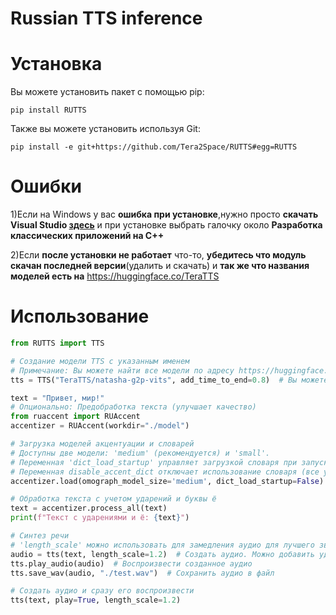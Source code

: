 # Russian TTS inference
# Установка
Вы можете установить пакет с помощью pip:
```
pip install RUTTS
```
Также вы можете установить используя Git:
```
pip install -e git+https://github.com/Tera2Space/RUTTS#egg=RUTTS
```
# Ошибки
1)Если на Windows у вас **ошибка при установке**,нужно просто **скачать Visual Studio [здесь](https://visualstudio.microsoft.com/ru/thank-you-downloading-visual-studio/?sku=Community&channel=Release&version=VS2022&source=VSLandingPage&cid=2030&passive=false)** и при установке выбрать галочку около **Разработка классических приложений на С++**

2)Если **после установки не работает** что-то, **убедитесь что модуль скачан последней версии**(удалить и скачать) и **так же что названия моделей есть на** https://huggingface.co/TeraTTS
# Использование

```python  
from RUTTS import TTS

# Создание модели TTS с указанным именем
# Примечание: Вы можете найти все модели по адресу https://huggingface.co/TeraTTS, включая модель GLADOS
tts = TTS("TeraTTS/natasha-g2p-vits", add_time_to_end=0.8)  # Вы можете настроить 'add_time_to_end' для продолжительности аудио

text = "Привет, мир!"
# Опционально: Предобработка текста (улучшает качество)
from ruaccent import RUAccent
accentizer = RUAccent(workdir="./model")

# Загрузка моделей акцентуации и словарей
# Доступны две модели: 'medium' (рекомендуется) и 'small'.
# Переменная 'dict_load_startup' управляет загрузкой словаря при запуске (больше памяти) или загрузкой его по мере необходимости во время выполнения (экономия памяти, но медленнее).
# Переменная disable_accent_dict отключает использование словаря (все ударения расставляет нейросеть). Данная функция экономит ОЗУ, по скорости работы сопоставима со всем словарём в ОЗУ.
accentizer.load(omograph_model_size='medium', dict_load_startup=False)

# Обработка текста с учетом ударений и буквы ё
text = accentizer.process_all(text)
print(f"Текст с ударениями и ё: {text}")

# Синтез речи
# 'length_scale' можно использовать для замедления аудио для лучшего звучания (по умолчанию 1.2, указано здесь для примера)
audio = tts(text, length_scale=1.2)  # Создать аудио. Можно добавить ударения, используя '+'
tts.play_audio(audio)  # Воспроизвести созданное аудио
tts.save_wav(audio, "./test.wav")  # Сохранить аудио в файл

# Создать аудио и сразу его воспроизвести
tts(text, play=True, length_scale=1.2)

```
